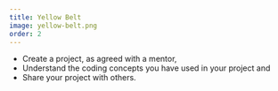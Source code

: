 ```yaml
---
title: Yellow Belt
image: yellow-belt.png
order: 2
---
```


- Create a project, as agreed with a mentor,
- Understand the coding concepts you have used in your project and
- Share your project with others.